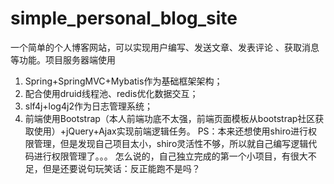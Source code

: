 # simple_personal_blog_site
一个简单的个人博客网站，可以实现用户编写、发送文章、发表评论 、获取消息等功能。项目服务器端使用      
1. Spring+SpringMVC+Mybatis作为基础框架架构；
2. 配合使用druid线程池、redis优化数据交互；
3. slf4j+log4j2作为日志管理系统；
4. 前端使用Bootstrap（本人前端功底不太强，前端页面模板从bootstrap社区获取使用）+jQuery+Ajax实现前端逻辑任务。
PS：本来还想使用shiro进行权限管理，但是发现自己项目太小，shiro灵活性不够，所以就自己编写逻辑代码进行权限管理了。。。
怎么说的，自己独立完成的第一个小项目，有很大不足，但是还要说句玩笑话：反正能跑不是吗？
